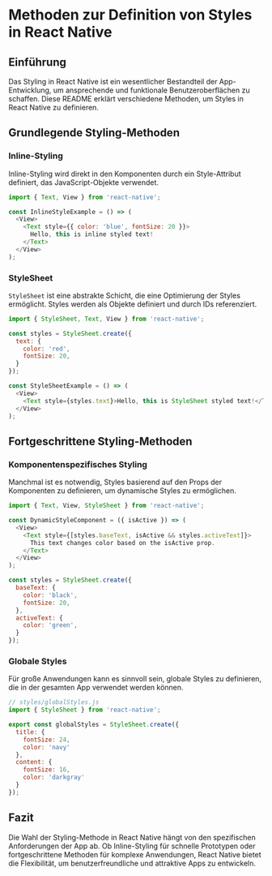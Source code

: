 
# Methoden zur Definition von Styles in React Native

## Einführung

Das Styling in React Native ist ein wesentlicher Bestandteil der App-Entwicklung, um ansprechende und funktionale Benutzeroberflächen zu schaffen. Diese README erklärt verschiedene Methoden, um Styles in React Native zu definieren.

## Grundlegende Styling-Methoden

### Inline-Styling

Inline-Styling wird direkt in den Komponenten durch ein Style-Attribut definiert, das JavaScript-Objekte verwendet.

```javascript
import { Text, View } from 'react-native';

const InlineStyleExample = () => (
  <View>
    <Text style={{ color: 'blue', fontSize: 20 }}>
      Hello, this is inline styled text!
    </Text>
  </View>
);
```

### StyleSheet

`StyleSheet` ist eine abstrakte Schicht, die eine Optimierung der Styles ermöglicht. Styles werden als Objekte definiert und durch IDs referenziert.

```javascript
import { StyleSheet, Text, View } from 'react-native';

const styles = StyleSheet.create({
  text: {
    color: 'red',
    fontSize: 20,
  }
});

const StyleSheetExample = () => (
  <View>
    <Text style={styles.text}>Hello, this is StyleSheet styled text!</Text>
  </View>
);
```

## Fortgeschrittene Styling-Methoden

### Komponentenspezifisches Styling

Manchmal ist es notwendig, Styles basierend auf den Props der Komponenten zu definieren, um dynamische Styles zu ermöglichen.

```javascript
import { Text, View, StyleSheet } from 'react-native';

const DynamicStyleComponent = ({ isActive }) => (
  <View>
    <Text style={[styles.baseText, isActive && styles.activeText]}>
      This text changes color based on the isActive prop.
    </Text>
  </View>
);

const styles = StyleSheet.create({
  baseText: {
    color: 'black',
    fontSize: 20,
  },
  activeText: {
    color: 'green',
  }
});
```

### Globale Styles

Für große Anwendungen kann es sinnvoll sein, globale Styles zu definieren, die in der gesamten App verwendet werden können.

```javascript
// styles/globalStyles.js
import { StyleSheet } from 'react-native';

export const globalStyles = StyleSheet.create({
  title: {
    fontSize: 24,
    color: 'navy'
  },
  content: {
    fontSize: 16,
    color: 'darkgray'
  }
});
```

## Fazit

Die Wahl der Styling-Methode in React Native hängt von den spezifischen Anforderungen der App ab. Ob Inline-Styling für schnelle Prototypen oder fortgeschrittene Methoden für komplexe Anwendungen, React Native bietet die Flexibilität, um benutzerfreundliche und attraktive Apps zu entwickeln.
